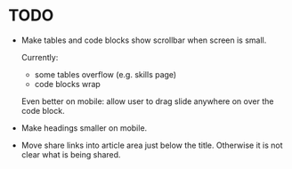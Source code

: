 # TODO

-   Make tables and code blocks show scrollbar when screen is small.

    Currently:

    - some tables overflow (e.g. skills page)
    - code blocks wrap

    Even better on mobile: allow user to drag slide anywhere on over the code block.

-   Make headings smaller on mobile.

-   Move share links into article area just below the title.
    Otherwise it is not clear what is being shared.
